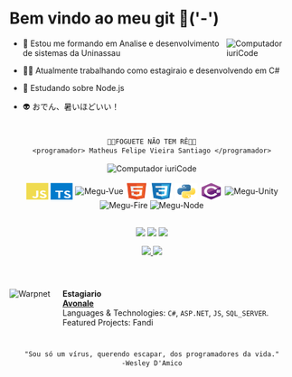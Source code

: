 #  Bem vindo ao meu git 👋('-') 

<div>
<img src="https://c.tenor.com/itjFesV8_RUAAAAi/soulja-boy-pepe.gif" min-width="400px" max-width="120px" width="120px" align="right" alt="Computador iuriCode">

</div>

- 🤠 Estou me formando em Analise e desenvolvimento de sistemas da Uninassau 

- 🐱‍👤 Atualmente trabalhando como estagiraio e desenvolvendo em C#

- 🍇 Estudando sobre Node.js

- 👽 おでん、暑いほどいい！

#


<div align="center">


    🐱‍🏍FOGUETE NÃO TEM RÊ🐱‍🏍
    <programador> Matheus Felipe Vieira Santiago </programador>


<img src="https://raw.githubusercontent.com/MicaelliMedeiros/micaellimedeiros/master/image/computer-illustration.png" min-width="400px" max-width="400px" width="400px" align="center" alt="Computador iuriCode">
<div style="display: inline_block"><br>
    <img align="center" alt="Megu-Js" height="30" width="40" src="https://raw.githubusercontent.com/devicons/devicon/master/icons/javascript/javascript-plain.svg">
    <img align="center" alt="Megu-Ts" height="30" width="40" src="https://raw.githubusercontent.com/devicons/devicon/master/icons/typescript/typescript-plain.svg">
    <img align="center" alt="Megu-Vue" height="30" width="40" src="https://cdn.jsdelivr.net/gh/devicons/devicon/icons/vuejs/vuejs-original.svg">
    <img align="center" alt="Megu-HTML" height="30" width="40" src="https://raw.githubusercontent.com/devicons/devicon/master/icons/html5/html5-original.svg">
    <img align="center" alt="Megu-CSS" height="30" width="40" src="https://raw.githubusercontent.com/devicons/devicon/master/icons/css3/css3-original.svg">
    <img align="center" alt="Megu-Python" height="30" width="40" src="https://raw.githubusercontent.com/devicons/devicon/master/icons/python/python-original.svg">
    <img align="center" alt="Megu-Csharp" height="30" width="40" src="https://raw.githubusercontent.com/devicons/devicon/master/icons/csharp/csharp-original.svg">
    <img align="center" alt="Megu-Unity" height="30" width="40" src="https://cdn.jsdelivr.net/gh/devicons/devicon/icons/unity/unity-original.svg">
    <img align="center" alt="Megu-Fire" height="30" width="40" src="https://cdn.jsdelivr.net/gh/devicons/devicon/icons/firebase/firebase-plain.svg">
    <img align="center" alt="Megu-Node" height="30" width="40" src="https://cdn.jsdelivr.net/gh/devicons/devicon/icons/nodejs/nodejs-original.svg">
</div>
<br>

<p>


  <a href="matheus.felipe55391@gmail.com" alt="Gmail">
  <img src="https://img.shields.io/badge/Gmail-D14836?style=for-the-badge&logo=gmail&logoColor=white" /></a>


  <a href="https://www.linkedin.com/in/matheus-felipe-vieira-santiago-5a321a208/" alt="Linkedin">
  <img src="	https://img.shields.io/badge/LinkedIn-0077B5?style=for-the-badge&logo=linkedin&logoColor=white" /></a>

  <a href="https://www.youtube.com/channel/UCLz2c241hvFzWu53Xx35Ojg" alt="Youtube">
  <img src="https://img.shields.io/badge/YouTube-FF0000?style=for-the-badge&logo=youtube&logoColor=white"/></a>


</p>


<div >
  <a href="https://github.com/matheus55391">
  <img height="190" src="https://github-readme-stats.vercel.app/api?username=matheus55391&show_icons=true&theme=dracula&count_private=true"/>
  <img height="190" src="https://github-readme-stats.vercel.app/api/top-langs/?username=matheus55391&hide=TeX&langs_count=10&theme=dracula&layout=compact&langs_count=7)](https://github.com/anuraghazra/github-readme-stats"/>
</div>







<br>


#
<div align="left">

[<img align="left" height="94px" width="94px" alt="Warpnet" src="https://media-exp1.licdn.com/dms/image/C4D0BAQGsv2NqVL3GXA/company-logo_200_200/0/1618341160463?e=2159024400&v=beta&t=cyqb6rhIN1Z_ALc5zQkEqiVum3gh5oOUK8eO1NLdhcg"/>](http://www.avonale.com/)

**Estagiario** \
[**Avonale**](http://www.avonale.com/)  \
Languages & Technologies: `C#`, `ASP.NET`, `JS`, `SQL_SERVER`.\
Featured Projects: Fandi
<br/>
</div>

#
<div>


    ⁠"Sou só um vírus, querendo escapar, dos programadores da vida."
    -Wesley D'Amico

</div>
</div>



<!--
**matheus55391/matheus55391** is a ✨ _special_ ✨ repository because its `README.md` (this file) appears on your GitHub profile.

Here are some ideas to get you started:

- 🔭 Hoje trabalho com ASP.NET
- 🌱 I’m currently learning ...
- 👯 I’m looking to collaborate on ...
- 🤔 I’m looking for help with ...
- 💬 Ask me about ...
- 📫 How to reach me: ...
- 😄 Pronouns: ...
- ⚡ Fun fact: ...
-->
